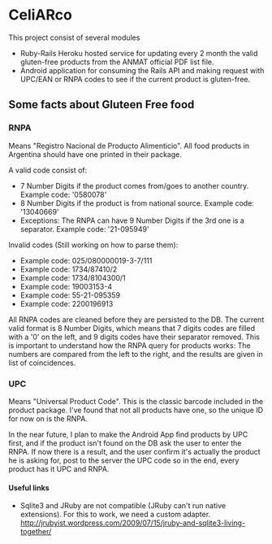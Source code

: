 CeliARco
====================================

This project consist of several modules
* Ruby-Rails Heroku hosted service for updating every 2 month the valid gluten-free products from the ANMAT official PDF list file.
* Android application for consuming the Rails API and making request with UPC/EAN or RNPA codes to see if the current product is gluten-free.

Some facts about Gluteen Free food
------------------------------------
### RNPA 
Means "Registro Nacional de Producto Alimenticio". All food products in Argentina should have one printed in their package.

A valid code consist of:
* 7 Number Digits if the product comes from/goes to another country. Example code: '0580078' 
* 8 Number Digits if the product is from national source. Example code: '13040669'
* Exceptions: The RNPA can have 9 Number Digits if the 3rd one is a separator. Example code: '21-095949'

Invalid codes (Still working on how to parse them):
* Example code: 025/080000019-3-7/111
* Example code: 1734/87410/2
* Example code: 1734/8104300/1
* Example code: 19003153-4
* Example code: 55-21-095359
* Example code: 2200196913

All RNPA codes are cleaned before they are persisted to the DB. The current valid format is 8 Number Digits, which means that 7 digits codes are filled with a '0' on the left, and 9 digits codes have their separator removed. This is important to understand how the RNPA query for products works:
The numbers are compared from the left to the right, and the results are given in list of coincidences.


### UPC
Means "Universal Product Code". This is the classic barcode included in the product package. I've found that not all products have one, so the unique ID for now on is the RNPA.

In the near future, I plan to make the Android App find products by UPC first, and if the product isn't found on the DB ask the user to enter the RNPA. If now there is a result, and the user confirm it's actually the product he is asking for, post to the server the UPC code so in the end, every product has it UPC and RNPA.



#### Useful links
* Sqlite3 and JRuby are not compatible (JRuby can't run native extensions). For this to work, we need a custom adapter.
http://jrubyist.wordpress.com/2009/07/15/jruby-and-sqlite3-living-together/
